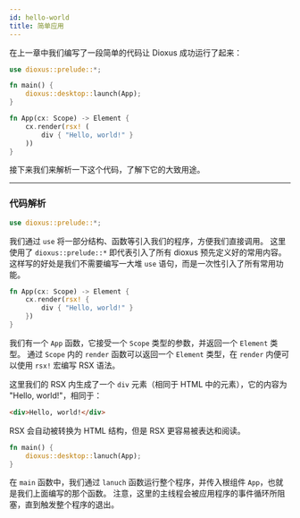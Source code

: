 ```yaml
---
id: hello-world
title: 简单应用
---
```


在上一章中我们编写了一段简单的代码让 Dioxus 成功运行了起来：

```rust
use dioxus::prelude::*;

fn main() {
    dioxus::desktop::launch(App);
}

fn App(cx: Scope) -> Element {
    cx.render(rsx! (
        div { "Hello, world!" }
    ))
}
```

接下来我们来解析一下这个代码，了解下它的大致用途。

---

### 代码解析

```rust
use dioxus::prelude::*;
```
我们通过 `use` 将一部分结构、函数等引入我们的程序，方便我们直接调用。
这里使用了 `dioxus::prelude::*` 即代表引入了所有 dioxus 预先定义好的常用内容。
这样写的好处是我们不需要编写一大堆 `use` 语句，而是一次性引入了所有常用功能。

```rust
fn App(cx: Scope) -> Element {
    cx.render(rsx! {
        div { "Hello, world!" }
    })    
}
```
我们有一个 `App` 函数，它接受一个 `Scope` 类型的参数，并返回一个 `Element` 类型。
通过 `Scope` 内的 `render` 函数可以返回一个 `Element` 类型，在 `render` 内便可以使用 `rsx!` 宏编写 RSX 语法。

这里我们的 RSX 内生成了一个 `div` 元素（相同于 HTML 中的元素），它的内容为 "Hello, world!"，相同于：

```html
<div>Hello, world!</div>
```
RSX 会自动被转换为 HTML 结构，但是 RSX 更容易被表达和阅读。

```rust
fn main() {
    dioxus::desktop::lanuch(App);
}
```
在 `main` 函数中，我们通过 `lanuch` 函数运行整个程序，并传入根组件 `App`，也就是我们上面编写的那个函数。
注意，这里的主线程会被应用程序的事件循环所阻塞，直到触发整个程序的退出。
